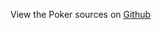 
<!--
FrozenIsBool False
-->

View the Poker sources on [Github](https://github.com/Ledoux/ShareYourSystem/tree/master/ShareYourSystem/Applyiers/Installer)

